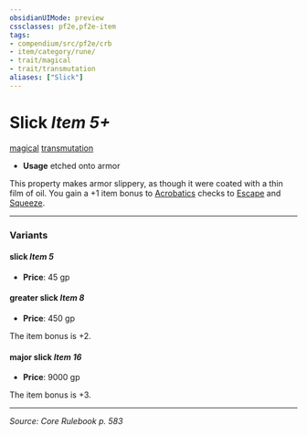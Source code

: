 ```yaml
---
obsidianUIMode: preview
cssclasses: pf2e,pf2e-item
tags:
- compendium/src/pf2e/crb
- item/category/rune/
- trait/magical
- trait/transmutation
aliases: ["Slick"]
---
```

# Slick *Item 5+*  
[magical](rules/traits/magical.md "Magical Item Trait")  [transmutation](rules/traits/transmutation.md "Transmutation School Trait")  

- **Usage** etched onto armor

This property makes armor slippery, as though it were coated with a thin film of oil. You gain a +1 item bonus to [Acrobatics](compendium/skills.md#Acrobatics) checks to [Escape](rules/actions/escape.md) and [Squeeze](rules/actions/squeeze.md).

---

### Variants

#### slick *Item 5*

- **Price**: 45 gp

#### greater slick *Item 8*

- **Price**: 450 gp

The item bonus is +2.

#### major slick *Item 16*

- **Price**: 9000 gp

The item bonus is +3.

---
*Source: Core Rulebook p. 583*